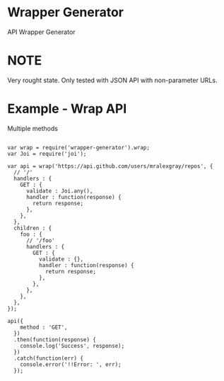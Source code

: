 # Wrapper Generator

API Wrapper Generator

# NOTE

Very rought state.
Only tested with JSON API with non-parameter URLs.

# Example - Wrap API

Multiple methods

```javacript

var wrap = require('wrapper-generator').wrap;
var Joi = require('joi');

var api = wrap('https://api.github.com/users/mralexgray/repos', {
  // '/'
  handlers : {
    GET : {
      validate : Joi.any(),
      handler : function(response) {
        return response;
      },
    },
  },
  children : {
    foo : {
      // '/foo'
      handlers : {
        GET : {
          validate : {},
          handler : function(response) {
            return response;
          },
        },
      },
    },
  },
});

api({
    method : 'GET',
  })
  .then(function(response) {
    console.log('Success', response);
  })
  .catch(function(err) {
    console.error('!!Error: ', err);
  });

```
